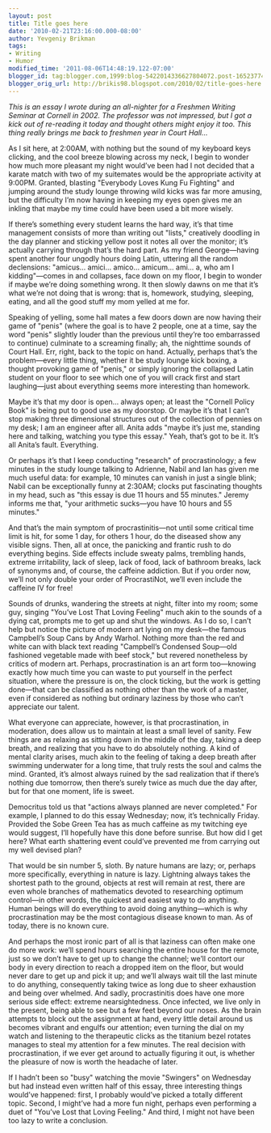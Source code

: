 ```yaml
---
layout: post
title: Title goes here
date: '2010-02-21T23:16:00.000-08:00'
author: Yevgeniy Brikman
tags:
- Writing
- Humor
modified_time: '2011-08-06T14:48:19.122-07:00'
blogger_id: tag:blogger.com,1999:blog-5422014336627804072.post-1652377486854218774
blogger_orig_url: http://brikis98.blogspot.com/2010/02/title-goes-here.html
---
```


*This is an essay I wrote during an all-nighter for a Freshmen Writing Seminar 
at Cornell in 2002. The professor was not impressed, but I got a kick out of 
re-reading it today and thought others might enjoy it too. This thing really 
brings me back to freshmen year in Court Hall...* 

As I sit here, at 2:00AM, with nothing but the sound of my keyboard keys 
clicking, and the cool breeze blowing across my neck, I begin to wonder how much more 
pleasant my night would’ve been had I not decided that a karate match with two 
of my suitemates would be the appropriate activity at 9:00PM. Granted, 
blasting "Everybody Loves Kung Fu Fighting" and jumping around the study 
lounge throwing wild kicks was far more amusing, but the difficulty I’m now 
having in keeping my eyes open gives me an inkling that maybe my time could 
have been used a bit more wisely.

If there’s something every student learns the hard way, it’s that time management 
consists of more than writing out "lists," creatively doodling in the day 
planner and sticking yellow post it notes all over the monitor; it’s actually 
carrying through that’s the hard part. As my friend George&mdash;having spent 
another four ungodly hours doing Latin, uttering all the random declensions: 
"amicus… amici… amico… amicum… ami… a, who am I kidding"&mdash;comes in and 
collapses, face down on my floor, I begin to wonder if maybe we’re doing 
something wrong. It then slowly dawns on me that it’s what we’re not doing 
that is wrong: that is, homework, studying, sleeping, eating, and all the good 
stuff my mom yelled at me for.

Speaking of yelling, some hall mates a few doors down are now having their game of 
"penis" (where the goal is to have 2 people, one at a time, say the word 
"penis" slightly louder than the previous until they’re too embarrassed to 
continue) culminate to a screaming finally; ah, the nighttime sounds of Court 
Hall. Err, right, back to the topic on hand. Actually, perhaps that’s the 
problem&mdash;every little thing, whether it be study lounge kick boxing, a 
thought provoking game of "penis," or simply ignoring the collapsed Latin 
student on your floor to see which one of you will crack first and start 
laughing&mdash;just about everything seems more interesting than homework. 

Maybe it’s that my door is open… always open; at least the "Cornell Policy Book" is 
being put to good use as my doorstop. Or maybe it’s that I can’t stop making 
three dimensional structures out of the collection of pennies on my desk; I am 
an engineer after all. Anita adds "maybe it’s just me, standing here and 
talking, watching you type this essay." Yeah, that’s got to be it. It’s all 
Anita’s fault. Everything. 

Or perhaps it’s that I keep conducting "research" of procrastinology; a few 
minutes in the study lounge talking to Adrienne, Nabil and Ian has given me 
much useful data: for example, 10 minutes can vanish in just a single blink; 
Nabil can be exceptionally funny at 2:30AM; clocks put fascinating thoughts in 
my head, such as "this essay is due 11 hours and 55 minutes." Jeremy informs 
me that, "your arithmetic sucks&mdash;you have 10 hours and 55 minutes."

And that’s the main symptom of procrastinitis&mdash;not until some critical time limit 
is hit, for some 1 day, for others 1 hour, do the diseased show any visible 
signs. Then, all at once, the panicking and frantic rush to do everything 
begins. Side effects include sweaty palms, trembling hands, extreme 
irritability, lack of sleep, lack of food, lack of bathroom breaks, lack of 
synonyms and, of course, the caffeine addiction. But if you order now, we’ll 
not only double your order of ProcrastiNot, we’ll even include the caffeine IV 
for free! 

Sounds of drunks, wandering the streets at night, filter into my room; some guy, singing 
"You’ve Lost That Loving Feeling" much akin to the sounds of a dying cat, 
prompts me to get up and shut the windows. As I do so, I can’t help but notice 
the picture of modern art lying on my desk&mdash;the famous Campbell’s Soup Cans 
by Andy Warhol. Nothing more than the red and white can with black text 
reading "Campbell’s Condensed Soup&mdash;old fashioned vegetable made with beef 
stock," but revered nonetheless by critics of modern art. Perhaps, 
procrastination is an art form too&mdash;knowing exactly how much time you can 
waste to put yourself in the perfect situation, where the pressure is on, the 
clock ticking, but the work is getting done&mdash;that can be classified as 
nothing other than the work of a master, even if considered as nothing but 
ordinary laziness by those who can’t appreciate our talent. 

What everyone can appreciate, however, is that procrastination, in moderation, does 
allow us to maintain at least a small level of sanity. Few things are as 
relaxing as sitting down in the middle of the day, taking a deep breath, and 
realizing that you have to do absolutely nothing. A kind of mental clarity 
arises, much akin to the feeling of taking a deep breath after swimming 
underwater for a long time, that truly rests the soul and calms the mind. 
Granted, it’s almost always ruined by the sad realization that if there’s 
nothing due tomorrow, then there’s surely twice as much due the day after, but 
for that one moment, life is sweet.

Democritus told us that "actions always planned are never 
completed." For example, I planned to do this essay Wednesday; now, it’s 
technically Friday. Provided the Sobe Green Tea has as much caffeine as my 
twitching eye would suggest, I’ll hopefully have this done before sunrise. But 
how did I get here? What earth shattering event could’ve prevented me from 
carrying out my well devised plan?

That would be sin number 5, sloth. By nature humans are lazy; or, perhaps more 
specifically, everything in nature is lazy. Lightning always takes the 
shortest path to the ground, objects at rest will remain at rest, there are 
even whole branches of mathematics devoted to researching optimum control&mdash;in 
other words, the quickest and easiest way to do anything. Human beings will do 
everything to avoid doing anything&mdash;which is why procrastination may be the 
most contagious disease known to man. As of today, there is no known cure.

And perhaps the most ironic part of all is that laziness can often make one do 
more work: we’ll spend hours searching the entire house for the remote, just 
so we don’t have to get up to change the channel; we’ll contort our body in 
every direction to reach a dropped item on the floor, but would never dare to 
get up and pick it up; and we’ll always wait till the last minute to do 
anything, consequently taking twice as long due to sheer exhaustion and being 
over whelmed. And sadly, procrastinitis does have one more serious side 
effect: extreme nearsightedness. Once infected, we live only in the present, 
being able to see but a few feet beyond our noses. As the brain attempts to 
block out the assignment at hand, every little detail around us becomes 
vibrant and engulfs our attention; even turning the dial on my watch and 
listening to the therapeutic clicks as the titanium bezel rotates manages to 
steal my attention for a few minutes. The real decision with procrastination, 
if we ever get around to actually figuring it out, is whether the pleasure of 
now is worth the headache of later.

If I hadn’t been so "busy" watching the movie "Swingers" on Wednesday but had 
instead even written half of this essay, three interesting things would’ve 
happened: first, I probably would’ve picked a totally different topic. Second, 
I might’ve had a more fun night, perhaps even performing a duet of "You’ve 
Lost that Loving Feeling." And third, I might not have been too lazy to write 
a conclusion. 